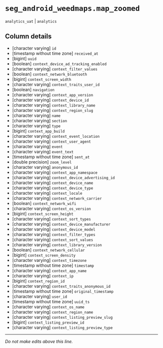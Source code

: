 # `seg_android_weedmaps.map_zoomed`
`analytics_uat` | `analytics`

## Column details
* [character varying] `id`
* [timestamp without time zone] `received_at`
* [bigint]    `uuid`
* [boolean]   `context_device_ad_tracking_enabled`
* [character varying] `context_filter_values`
* [boolean]   `context_network_bluetooth`
* [bigint]    `context_screen_width`
* [character varying] `context_traits_user_id`
* [boolean]   `navigation`
* [character varying] `context_app_version`
* [character varying] `context_device_id`
* [character varying] `context_library_name`
* [character varying] `context_region_slug`
* [character varying] `name`
* [character varying] `section`
* [character varying] `type`
* [bigint]    `context_app_build`
* [character varying] `context_event_location`
* [character varying] `context_user_agent`
* [character varying] `event`
* [character varying] `event_text`
* [timestamp without time zone] `sent_at`
* [double precision] `zoom_level`
* [character varying] `anonymous_id`
* [character varying] `context_app_namespace`
* [character varying] `context_device_advertising_id`
* [character varying] `context_device_name`
* [character varying] `context_device_type`
* [character varying] `context_locale`
* [character varying] `context_network_carrier`
* [boolean]   `context_network_wifi`
* [character varying] `context_os_version`
* [bigint]    `context_screen_height`
* [character varying] `context_sort_types`
* [character varying] `context_device_manufacturer`
* [character varying] `context_device_model`
* [character varying] `context_filter_types`
* [character varying] `context_sort_values`
* [character varying] `context_library_version`
* [boolean]   `context_network_cellular`
* [bigint]    `context_screen_density`
* [character varying] `context_timezone`
* [timestamp without time zone] `timestamp`
* [character varying] `context_app_name`
* [character varying] `context_ip`
* [bigint]    `context_region_id`
* [character varying] `context_traits_anonymous_id`
* [timestamp without time zone] `original_timestamp`
* [character varying] `user_id`
* [timestamp without time zone] `uuid_ts`
* [character varying] `context_os_name`
* [character varying] `context_region_name`
* [character varying] `context_listing_preview_slug`
* [bigint]    `context_listing_preview_id`
* [character varying] `context_listing_preview_type`

-------------------------------------------------------------------------------
*Do not make edits above this line.*
